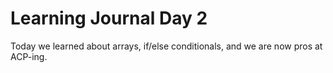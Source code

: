 # Learning Journal Day 2

Today we learned about arrays, if/else conditionals, and we are now pros at ACP-ing.